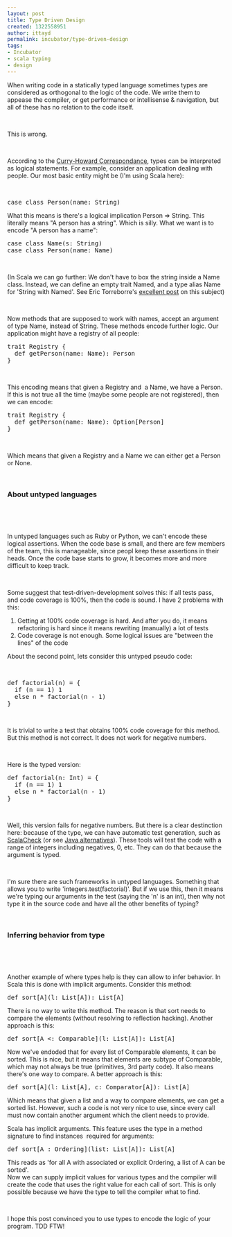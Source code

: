 ```yaml
---
layout: post
title: Type Driven Design
created: 1322558951
author: ittayd
permalink: incubator/type-driven-design
tags:
- Incubator
- scala typing
- design
---
```

<p>When writing code in a statically typed language sometimes types are considered as orthogonal to the logic of the code. We write them to appease the compiler, or get performance or intellisense &amp;&nbsp;navigation, but all of these has no relation to the code itself.</p>
<p>&nbsp;</p>
<p>This is wrong.</p>
<p>&nbsp;</p>
<p>According to the <a href="http://en.wikipedia.org/wiki/Curry%E2%80%93Howard_correspondence">Curry-Howard Correspondance</a>, types can be interpreted as logical statements. For example, consider an application dealing with people. Our most basic entity might be (I&#39;m using Scala here):</p>
<p>&nbsp;</p>
<pre class="brush: scala;" title="code">
case class Person(name: String)
</pre>
<p>What this means is there&#39;s a logical implication Person =&gt;&nbsp;String. This literally means &quot;A person has a string&quot;. Which is silly. What we want is to encode &quot;A person has a name&quot;:</p>
<pre class="brush: java;" title="code">
case class Name(s: String)
case class Person(name: Name)</pre>
<p>&nbsp;</p>
<p>(In Scala we can go further:&nbsp;We don&#39;t have to box the string inside a Name class. Instead, we can define an empty trait Named, and a type alias Name for &#39;String with Named&#39;. See Eric Torreborre&#39;s <a href="http://etorreborre.blogspot.com/2011/11/practical-uses-for-unboxed-tagged-types.html">excellent post</a> on this subject)</p>
<p>&nbsp;</p>
<p>Now methods that are supposed to work with names, accept an argument of type Name, instead of String. These methods encode further logic. Our application might have a registry of all people:</p>
<pre class="brush: scala;" title="code">
trait Registry {
  def getPerson(name: Name): Person
}</pre>
<p>&nbsp;</p>
<p>This encoding means that given a Registry and&nbsp; a Name, we have a Person. If this is not true all the time (maybe some people are not registered), then we can encode:</p>
<pre class="brush: scala;" title="code">
trait Registry {
  def getPerson(name: Name): Option[Person]
}</pre>
<p>&nbsp;</p>
<p>Which means that given a Registry and a Name we can either get a Person or None.</p>
<p>&nbsp;</p>
<h3>
	About untyped languages</h3>
<p>&nbsp;</p>
<p>&nbsp;</p>
<p>In untyped languages such as Ruby or Python, we can&#39;t encode these logical assertions. When the code base is small, and there are few members of the team, this is manageable, since peopl keep these assertions in their heads. Once the code base starts to grow, it becomes more and more difficult to keep track.</p>
<p>&nbsp;</p>
<p>Some suggest that test-driven-development solves this: if all tests pass, and code coverage is 100%, then the code is sound. I&nbsp;have 2 problems with this:</p>
<ol>
	<li>
		Getting at 100% code coverage is hard. And after you do, it means refactoring is hard since it means rewriting (manually)&nbsp;a lot of tests</li>
	<li>
		Code coverage is not enough. Some logical issues are &quot;between the lines&quot;&nbsp;of the code</li>
</ol>
<p>About the second point, lets consider this untyped pseudo code:</p>
<p>&nbsp;</p>
<pre class="brush: scala;" title="code">
def factorial(n) = {
  if (n == 1) 1
  else n * factorial(n - 1)
}</pre>
<p>&nbsp;</p>
<p>It is trivial to write a test that obtains 100% code coverage for this method. But this method is not correct. It does not work for negative numbers.</p>
<p>&nbsp;</p>
<p>Here is the typed version:</p>
<pre class="brush: scala;" title="code">
def factorial(n: Int) = {
  if (n == 1) 1
  else n * factorial(n - 1)
}</pre>
<p>&nbsp;</p>
<p>Well, this version fails for negative numbers. But there is a clear destinction here:&nbsp;because of the type, we can have automatic test generation, such as <a href="http://code.google.com/p/scalacheck/">ScalaCheck</a> (or see <a href="http://www.tikalk.com/java/automatic-unit-test-generation-java">Java alternatives</a>). These tools will test the code with a range of integers including negatives, 0, etc. They can do that because the argument is typed.</p>
<p>&nbsp;</p>
<p>I&#39;m sure there are such frameworks in untyped languages. Something that allows you to write &#39;integers.test(factorial)&#39;. But if we use this, then it means we&#39;re typing our arguments in the test (saying the &#39;n&#39; is an int), then why not type it in the source code and have all the other benefits of typing?&nbsp;</p>
<p>&nbsp;</p>
<h3>
	Inferring behavior from type</h3>
<p>&nbsp;</p>
<p>&nbsp;</p>
<p>Another example of where types help is they can allow to infer behavior. In Scala this is done with implicit arguments. Consider this method:</p>
<pre class="brush: scala;" title="code">
def sort[A](l: List[A]): List[A]
</pre>
<p>There is no way to write this method. The reason is that sort needs to compare the elements&nbsp;(without resolving to reflection hacking). Another approach is this:</p>
<pre class="brush: scala;" title="code">
def sort[A &lt;: Comparable](l: List[A]): List[A]
</pre>
<p>Now we&#39;ve endoded that for every list of Comparable elements, it can be sorted. This is nice, but it means that elements are subtype of Comparable, which may not always be true&nbsp;(primitives, 3rd party code). It also means there&#39;s one way to compare. A better approach is this:</p>
<pre class="brush: scala;" title="code">
def sort[A](l: List[A], c: Comparator[A]): List[A]
</pre>
<p>Which means that given a list and a way to compare elements, we can get a sorted list. However, such a code is not very nice to use, since every call must now contain another argument which the client needs to provide.</p>
<p>Scala has implicit arguments. This feature uses the type in a method signature to find instances&nbsp; required for arguments:</p>
<pre class="brush: scala;" title="code">
def sort[A : Ordering](list: List[A]): List[A]</pre>
<p>This reads as &#39;for all A with associated or explicit Ordering, a list of A can be sorted&#39;.<br />
	Now we can supply implicit values for various types and the compiler will create the code that uses the right value for each call of sort. This is only possible because we have the type to tell the compiler what to find.</p>
<p>&nbsp;</p>
<p>I&nbsp;hope this post convinced you to use types to encode the logic of your program. TDD&nbsp;FTW!</p>
